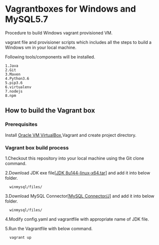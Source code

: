 # Vagrantboxes for Windows and MySQL5.7 
Procedure to build Windows vagrant provisioned VM. 

vagrant file and provisioner scripts which includes all the steps to build a Windows vm in your local machine.

Following tools/components will be installed.

    1.Java
    2.Git
    3.Maven
    4.Python3.6
    5.pip3.6
    6.virtualenv
    7.nodejs
    8.npm
    
## How to build the Vagrant box

### Prerequisites

Install [Oracle VM VirtualBox](http://www.oracle.com/technetwork/server-storage/virtualbox/downloads/index.html),Vagrant and create project directory.

### Vagrant box build process

1.Checkout this repository into your local machine using the Git clone command.

2.Download JDK exe file[[JDK 8u144-linux-x64.tar](https://www.oracle.com/technetwork/java/javase/downloads/java-archive-javase8-2177648.html)] and add it into below folder.
```
  winmysql/files/
```
3.Download MySQL Connector[[MySQL Connector/J](https://dev.mysql.com/downloads/connector/j/)] and add it into below folder.
```
  winmysql/files/
```
4.Modify config.yaml and vagrantfile with appropriate name of JDK file.

5.Run the Vagrantfile with below command.
```
  vagrant up
```






